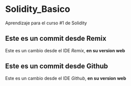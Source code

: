 # Solidity_Basico
Aprendizaje para el curso #1 de Solidity

## Este es un commit desde Remix

Este es un cambio desde el IDE *Remix*, **en su version web** 

## Este es un commit desde Github

Este es un cambio desde el IDE *Github*, **en su version web** 
